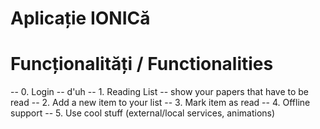 # Aplicație IONICă 
# Funcționalități / Functionalities
  -- 0. Login -- d'uh
  -- 1. Reading List -- show your papers that have to be read
  -- 2. Add a new item to your list
  -- 3. Mark item as read
  -- 4. Offline support
  -- 5. Use cool stuff (external/local services, animations)